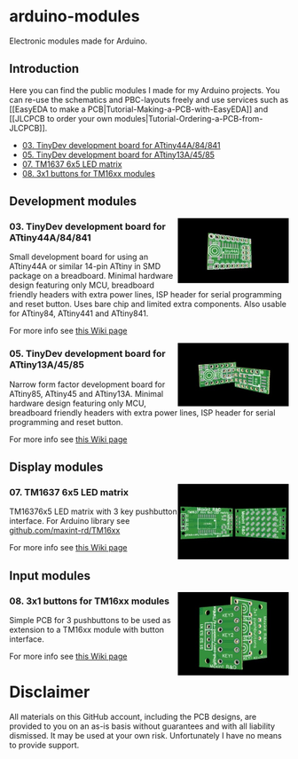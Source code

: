 # arduino-modules
Electronic modules made for Arduino.

## Introduction
Here you can find the public modules I made for my Arduino projects. You can re-use the schematics and PBC-layouts freely and use services such as [[EasyEDA to make a PCB|Tutorial-Making-a-PCB-with-EasyEDA]] and [[JLCPCB to order your own modules|Tutorial-Ordering-a-PCB-from-JLCPCB]].

- [03. TinyDev development board for ATtiny44A/84/841](#03-tinydev-development-board-for-attiny44a84841)
- [05. TinyDev development board for ATtiny13A/45/85](#05-tinydev-development-board-for-attiny13a4585)
- [07. TM1637 6x5 LED matrix](#07-tm1637-6x5-led-matrix)
- [08. 3x1 buttons for TM16xx modules](#08-3x1-buttons-for-tm16xx-modules)

## Development modules

[<img align="right" src="https://github.com/maxint-rd/arduino-modules/blob/master/03_TinyDev_ATtinyX4/render_tn.jpg" width=200>](https://github.com/maxint-rd/arduino-modules/wiki/03-TinyDev-ATtinyX4)

### 03. TinyDev development board for ATtiny44A/84/841
Small development board for using an ATtiny44A or similar 14-pin ATtiny in SMD package on a breadboard. Minimal hardware design featuring only MCU, breadboard friendly headers with extra power lines, ISP header for serial programming and reset button. Uses bare chip and limited extra components. Also usable for ATtiny84, ATtiny441 and ATtiny841.

For more info see [this Wiki page](https://github.com/maxint-rd/arduino-modules/wiki/03-TinyDev-ATtinyX4)

[<img align="right" src="https://github.com/maxint-rd/arduino-modules/blob/master/05_TinyDev_ATtinyX5/render_tn.jpg" width=200>](https://github.com/maxint-rd/arduino-modules/wiki/05-TinyDev-ATtinyX5)

### 05. TinyDev development board for ATtiny13A/45/85
Narrow form factor development board for ATtiny85, ATtiny45 and ATtiny13A. Minimal hardware design featuring only MCU, breadboard friendly headers with extra power lines, ISP header for serial programming and reset button.

For more info see [this Wiki page](https://github.com/maxint-rd/arduino-modules/wiki/05-TinyDev-ATtinyX5)

## Display modules

[<img align="right" src="https://github.com/maxint-rd/arduino-modules/blob/master/07_TM1637_6x5_LED_matrix/render_tn.jpg" width=200>](https://github.com/maxint-rd/arduino-modules/wiki/07-TM1637-6x5-LED-matrix)

### 07. TM1637 6x5 LED matrix
TM16376x5 LED matrix with 3 key pushbutton interface.
For Arduino library see [github.com/maxint-rd/TM16xx](https://github.com/maxint-rd/TM16xx)

For more info see [this Wiki page](https://github.com/maxint-rd/arduino-modules/wiki/07-TM1637-6x5-LED-matrix)

## Input modules

[<img align="right" src="https://github.com/maxint-rd/arduino-modules/blob/master/08_3x1_buttons_for_TM16xx/render_tn.jpg" width=200>](https://github.com/maxint-rd/arduino-modules/wiki/08-3x1-buttons-for-TM16xx)

### 08. 3x1 buttons for TM16xx modules
Simple PCB for 3 pushbuttons to be used as extension to a TM16xx module with button interface.

For more info see [this Wiki page](https://github.com/maxint-rd/arduino-modules/wiki/08-3x1-buttons-for-TM16xx)

# Disclaimer
All materials on this GitHub account, including the PCB designs, are provided to you on an as-is basis without guarantees and with all liability dismissed. It may be used at your own risk. Unfortunately I have no means to provide support.
